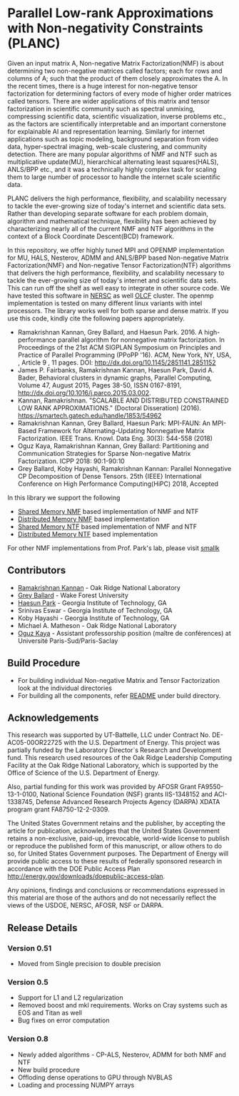 # Parallel Low-rank Approximations with Non-negativity Constraints (PLANC)

Given an input matrix A, Non-negative Matrix Factorization(NMF) is about determining two non-negative matrices called factors; each for rows and columns of A;  such that the product of them closely approximates the A. In the recent times, there is a huge interest for non-negative tensor factorization for determining factors of every mode of higher order matrices called tensors. There are wider applications of this matrix and tensor factorization in scientific community such as spectral unmixing, compressing scientific data, scientific visualization, inverse problems etc., as the factors are scientifically interpretable and an important cornerstone for explainable AI and representation learning. Similarly for internet applications such as topic modeling, background separation from video data, hyper-spectral imaging, web-scale clustering, and community detection.  There are many popular algorithms of NMF and NTF such as multiplicative update(MU), hierarchical alternating least squares(HALS), ANLS/BPP etc., and it was a technically highly complex task for scaling them to large number of processor to handle the internet scale scientific data.

PLANC delivers the high performance, flexibility, and scalability necessary to tackle the ever-growing size of today's internet and scientific data sets. Rather than developing separate software for each problem domain, algorithm and mathematical technique, flexibility has been achieved by characterizing nearly all of the current NMF and NTF algorithms in the context of a Block Coordinate Descent(BCD) framework.

In this repository, we offer highly tuned MPI and OPENMP implementation for MU, HALS, Nesterov, ADMM and ANLS/BPP based Non-negative Matrix Factorization(NMF) and Non-negative Tensor Factorization(NTF) algorithms that delivers the high performance, flexibility, and scalability necessary to tackle the ever-growing size of today's internet and scientific data sets. This can run off the shelf as well easy to integrate in other source code. We have tested
this software in [NERSC](http://www.nersc.gov/users/computational-systems/edison/) as well [OLCF](https://www.olcf.ornl.gov/) cluster. The openmp implementation is tested on
many different linux variants with intel processors. The library works well for both sparse and dense matrix. If you use this code, kindly cite the following papers appropriately.

* Ramakrishnan Kannan, Grey Ballard, and Haesun Park. 2016. A high-performance parallel algorithm for nonnegative matrix factorization. In Proceedings of the 21st ACM SIGPLAN Symposium on Principles and Practice of Parallel Programming (PPoPP '16). ACM, New York, NY, USA, , Article 9 , 11 pages. DOI: http://dx.doi.org/10.1145/2851141.2851152
* James P. Fairbanks, Ramakrishnan Kannan, Haesun Park, David A. Bader, Behavioral clusters in dynamic graphs, Parallel Computing, Volume 47, August 2015, Pages 38-50, ISSN 0167-8191, http://dx.doi.org/10.1016/j.parco.2015.03.002.
* Kannan, Ramakrishnan. "SCALABLE AND DISTRIBUTED CONSTRAINED LOW RANK APPROXIMATIONS." (Doctoral Disseration) (2016). https://smartech.gatech.edu/handle/1853/54962
* 	Ramakrishnan Kannan, Grey Ballard, Haesun Park:
MPI-FAUN: An MPI-Based Framework for Alternating-Updating Nonnegative Matrix Factorization. IEEE Trans. Knowl. Data Eng. 30(3): 544-558 (2018)
* Oguz Kaya, Ramakrishnan Kannan, Grey Ballard:
Partitioning and Communication Strategies for Sparse Non-negative Matrix Factorization. ICPP 2018: 90:1-90:10
* 	Grey Ballard, Koby Hayashi, Ramakrishnan Kannan:
Parallel Nonnegative CP Decomposition of Dense Tensors. 25th {IEEE} International Conference on High Performance Computing(HiPC) 2018, Accepted

In this library we support the following

* [Shared Memory NMF](nmf/README.md)  based implementation of NMF and NTF
* [Distributed Memory NMF](distnmf/README.md) based implementation
* [Shared Memory NTF](ntf/README.md)  based implementation of NMF and NTF
* [Distributed Memory NTF](distntf/README.md) based implementation

For other NMF implementations from Prof. Park's lab, please visit [smallk](https://github.com/smallk/smallk)

## Contributors

* [Ramakrishnan Kannan](https://ramkikannan.github.io) - Oak Ridge National Laboratory
* [Grey Ballard](http://users.wfu.edu/ballard/) - Wake Forest University
* [Haesun Park](http://www.cc.gatech.edu/~hpark/) - Georgia Institute of Technology, GA
* Srinivas Eswar - Georgia Institute of Technology, GA
* Koby Hayashi - Georgia Institute of Technology, GA
* Michael A. Matheson - Oak Ridge National Laboratory
* [Oguz Kaya](http://kayaogz.github.io/) - Assistant professorship position (maître de conférences) at Université Paris-Sud/Paris-Saclay

## Build Procedure

* For building individual Non-negative Matrix and Tensor Factorization look at the individual directories
* For building all the components, refer [README](build/README.md) under build directory. 

## Acknowledgements

This research was supported by UT-Battelle, LLC under Contract No. DE-AC05-00OR22725 with the U.S. Department of Energy. This project was partially funded by the Laboratory Director`s Research and Development fund. This research used resources of the Oak Ridge Leadership Computing Facility at the Oak Ridge National Laboratory, which is supported by the Office of Science of the U.S. Department of Energy.

Also, partial funding for this work was provided by AFOSR Grant FA9550-13-1-0100, National Science Foundation (NSF) grants IIS-1348152 and ACI-1338745, Defense Advanced Research Projects Agency (DARPA) XDATA program grant FA8750-12-2-0309.

The United States Government retains and the publisher, by accepting the article for publication, acknowledges that the United States Government retains a non-exclusive, paid-up, irrevocable, world-wide license to publish or reproduce the published form of this manuscript, or allow others to do so, for United States Government purposes. The Department of Energy will provide public access to these results of federally sponsored research in accordance with the DOE Public Access Plan http://energy.gov/downloads/doepublic-access-plan. 

Any opinions, findings and conclusions or recommendations expressed in this material are those of the authors and do not necessarily reflect the views of the USDOE, NERSC, AFOSR, NSF or DARPA.

## Release Details

### Version 0.51

* Moved from Single precision to double precision

### Version 0.5

* Support for L1 and L2 regularization
* Removed boost and mkl requirements. Works on Cray systems such as EOS and Titan as well
* Bug fixes on error computation

### Version 0.8

* Newly added algorithms - CP-ALS, Nesterov, ADMM for both NMF and NTF
* New build procedure
* Offloding dense operations to GPU through NVBLAS
* Loading and processing NUMPY arrays